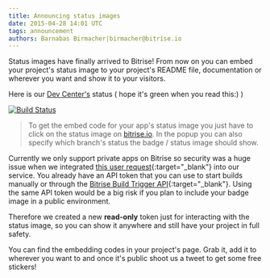 ```yaml
---
title: Announcing status images
date: 2015-04-28 14:01 UTC
tags: announcement
authors: Barnabas Birmacher|birmacher@bitrise.io
---
```


Status images have finally arrived to Bitrise!
From now on you can embed your project's status image to your project's README file,
documentation or wherever you want and show it to your visitors.

Here is our [Dev Center's](http://devcenter.bitrise.io) status ( hope it's green when you read this:) )

[![Build Status](https://www.bitrise.io/app/83acac4fa8a7643e.svg?token=KlXUQom3675zIXd5K2xf7w&branch=master)](http://devcenter.bitrise.io/)

> To get the embed code for your app's status image you just have to
> click on the status image on [bitrise.io](https://www.bitrise.io).
> In the popup you can also specify which branch's status the
> badge / status image should show.

Currently we only support private apps on Bitrise so security was a huge issue when we
integrated [this user request](https://bitrise.uservoice.com/forums/235233-general/suggestions/7678128-add-image-endpoints-for-github-build-passing-faili){:target="_blank"}
into our service. You already have an API token that you can use to start builds
manually or through the [Bitrise Build Trigger API](http://devcenter.bitrise.io/docs/build-trigger-api){:target="_blank"}.
Using the same API token would be a big risk if you plan to include your badge image in a public environment.

Therefore we created a new **read-only** token just for interacting with the status image,
so you can show it anywhere and still have your project in full safety.

You can find the embedding codes in your project's page.
Grab it, add it to wherever you want to and once it's public shoot us a tweet to get some free stickers!
